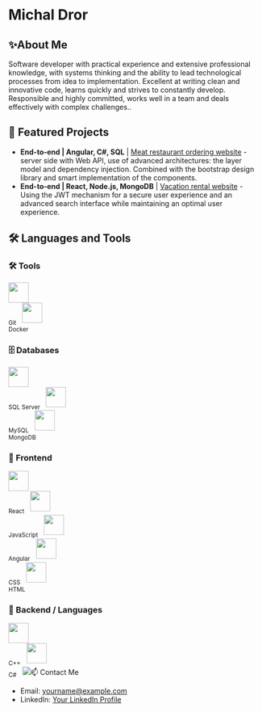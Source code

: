 # Michal Dror
## ✨About Me

Software developer with practical experience and extensive professional knowledge, with systems thinking and the ability to lead technological processes from idea to implementation. Excellent at writing clean and innovative code, learns quickly and strives to constantly develop. Responsible and highly committed, works well in a team and deals effectively with complex challenges..

 ## 📁 Featured Projects

- **End-to-end | Angular, C#, SQL** | [Meat restaurant ordering website](https://github.com/YourUsername/YourRepository) - server side with Web API, use of advanced architectures: the layer model and dependency injection. Combined with the bootstrap design library and smart implementation of the components.
- **End-to-end | React, Node.js, MongoDB** | [Vacation rental website](https://github.com/YourUsername/YourRepository) - Using the JWT mechanism for a secure user experience and an advanced search interface while maintaining an optimal user experience.

 ## 🛠️ Languages and Tools

### 🛠️ Tools  
<p align="left">
  <img src="https://cdn.jsdelivr.net/gh/devicons/devicon/icons/git/git-original.svg" width="40"/><br><sub>Git</sub>&nbsp;&nbsp;
  <img src="https://cdn.jsdelivr.net/gh/devicons/devicon/icons/docker/docker-original.svg" width="40"/><br><sub>Docker</sub>
</p>

### 🗄️ Databases  
<p align="left">
  <img src="https://cdn.jsdelivr.net/gh/devicons/devicon/icons/microsoftsqlserver/microsoftsqlserver-plain.svg" width="40"/><br><sub>SQL Server</sub>&nbsp;&nbsp;
  <img src="https://cdn.jsdelivr.net/gh/devicons/devicon/icons/mysql/mysql-original.svg" width="40"/><br><sub>MySQL</sub>&nbsp;&nbsp;
  <img src="https://cdn.jsdelivr.net/gh/devicons/devicon/icons/mongodb/mongodb-original.svg" width="40"/><br><sub>MongoDB</sub>
</p>

### 🎨 Frontend  
<p align="left">
  <img src="https://cdn.jsdelivr.net/gh/devicons/devicon/icons/react/react-original.svg" width="40"/><br><sub>React</sub>&nbsp;&nbsp;
  <img src="https://cdn.jsdelivr.net/gh/devicons/devicon/icons/javascript/javascript-original.svg" width="40"/><br><sub>JavaScript</sub>&nbsp;&nbsp;
  <img src="https://cdn.jsdelivr.net/gh/devicons/devicon/icons/angularjs/angularjs-original.svg" width="40"/><br><sub>Angular</sub>&nbsp;&nbsp;
  <img src="https://cdn.jsdelivr.net/gh/devicons/devicon/icons/css3/css3-original.svg" width="40"/><br><sub>CSS</sub>&nbsp;&nbsp;
  <img src="https://cdn.jsdelivr.net/gh/devicons/devicon/icons/html5/html5-original.svg" width="40"/><br><sub>HTML</sub>
</p>

### 🔧 Backend / Languages  
<p align="left">
  <img src="https://cdn.jsdelivr.net/gh/devicons/devicon/icons/cplusplus/cplusplus-original.svg" width="40"/><br><sub>C++</sub>&nbsp;&nbsp;
  <img src="https://cdn.jsdelivr.net/gh/devicons/devicon/icons/csharp/csharp-original.svg" width="40"/><br><sub>C#</sub>&nbsp;&nbsp;
  <img src="https://cdn.jsdelivr.net/gh/devicons/devicon/icons/java/java-original.svg" width

## 📫 Contact Me

- Email: yourname@example.com
- LinkedIn: [Your LinkedIn Profile](https://www.linkedin.com)
